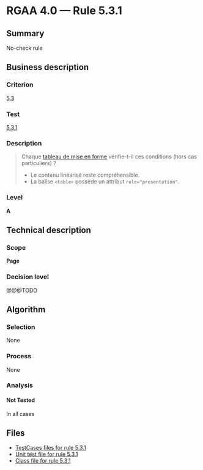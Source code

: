 # RGAA 4.0 — Rule 5.3.1

## Summary

No-check rule

## Business description

### Criterion

[5.3](https://www.numerique.gouv.fr/publications/rgaa-accessibilite/methode/criteres/#crit-5-3)

### Test

[5.3.1](https://www.numerique.gouv.fr/publications/rgaa-accessibilite/methode/criteres/#test-5-3-1)

### Description

> Chaque [tableau de mise en forme](https://www.numerique.gouv.fr/publications/rgaa-accessibilite/methode/glossaire/#tableau-de-mise-en-forme) vérifie-t-il ces conditions (hors cas particuliers) ?
> 
> * Le contenu linéarisé reste compréhensible.
> * La balise `<table>` possède un attribut `role="presentation"`.

### Level

**A**


## Technical description

### Scope

**Page**

### Decision level

@@@TODO


## Algorithm

### Selection

None

### Process

None

### Analysis

#### Not Tested

In all cases


## Files

- [TestCases files for rule 5.3.1](https://gitlab.com/asqatasun/Asqatasun/-/tree/master/rules/rules-rgaa4.0/src/test/resources/testcases/rgaa40/Rgaa40Rule050301/)
- [Unit test file for rule 5.3.1](https://gitlab.com/asqatasun/Asqatasun/-/blob/master/rules/rules-rgaa4.0/src/test/java/org/asqatasun/rules/rgaa40/Rgaa40Rule050301Test.java)
- [Class file for rule 5.3.1](https://gitlab.com/asqatasun/Asqatasun/-/blob/master/rules/rules-rgaa4.0/src/main/java/org/asqatasun/rules/rgaa40/Rgaa40Rule050301.java)


